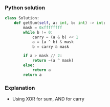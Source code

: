 ### Python solution
```python
class Solution:
    def getSum(self, a: int, b: int) -> int:
        mask = 0xffffffff
        while b != 0:
            carry = (a & b) << 1
            a = (a ^ b) & mask
            b = carry & mask

        if a > mask // 2:
            return ~(a ^ mask)
        else:
            return a
        return a
```

### Explanation
- Using XOR for sum, AND for carry
